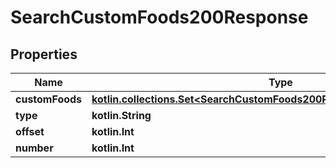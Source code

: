 
# SearchCustomFoods200Response

## Properties
| Name | Type | Description | Notes |
| ------------ | ------------- | ------------- | ------------- |
| **customFoods** | [**kotlin.collections.Set&lt;SearchCustomFoods200ResponseCustomFoodsInner&gt;**](SearchCustomFoods200ResponseCustomFoodsInner.md) |  |  |
| **type** | **kotlin.String** |  |  |
| **offset** | **kotlin.Int** |  |  |
| **number** | **kotlin.Int** |  |  |



